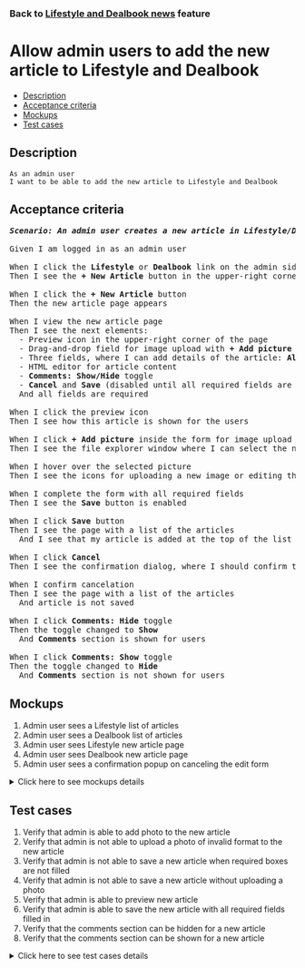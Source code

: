 ### Back to [Lifestyle and Dealbook news](../../) feature

# Allow admin users to add the new article to Lifestyle and Dealbook

- [Description](#description)
- [Acceptance criteria](#acceptance-criteria)
- [Mockups](#mockups)
- [Test cases](#test-cases)

## Description

    As an admin user
    I want to be able to add the new article to Lifestyle and Dealbook

## Acceptance criteria

<pre>
<b><i>Scenario: An admin user creates a new article in Lifestyle/Dealbook</i></b>

Given I am logged in as an admin user

When I click the <b>Lifestyle</b> or <b>Dealbook</b> link on the admin side
Then I see the <b>+ New Article</b> button in the upper-right corner of the page

When I click the <b>+ New Article</b> button
Then the new article page appears

When I view the new article page
Then I see the next elements:
  - Preview icon in the upper-right corner of the page
  - Drag-and-drop field for image upload with <b>+ Add picture</b> link (edit picture behavior should be the same as described in ![Manage Articles - Allow admin users to edit the image of the article](/products/sport_news_portal/web_application_features/manage_articles/user_stories/edit_article_image))
  - Three fields, where I can add details of the article: <b>Alt, Article headline</b>, and <b>Caption</b>
  - HTML editor for article content
  - <b>Comments: Show/Hide</b> toggle
  - <b>Cancel</b> and <b>Save</b> (disabled until all required fields are filled) buttons in the upper-right corner of the page
  And all fields are required

When I click the preview icon
Then I see how this article is shown for the users

When I click <b>+ Add picture</b> inside the form for image upload
Then I see the file explorer window where I can select the needed image

When I hover over the selected picture
Then I see the icons for uploading a new image or editing the existing (described in the story Editing the image of the article)

When I complete the form with all required fields
Then I see the <b>Save</b> button is enabled

When I click <b>Save</b> button
Then I see the page with a list of the articles
  And I see that my article is added at the top of the list in <b>unpublished</b> state

When I click <b>Cancel</b>
Then I see the confirmation dialog, where I should confirm that I want to leave the form without saving changes

When I confirm cancelation
Then I see the page with a list of the articles
  And article is not saved

When I click <b>Comments: Hide</b> toggle
Then the toggle changed to <b>Show</b>
  And <b>Comments</b> section is shown for users

When I click <b>Comments: Show</b> toggle
Then the toggle changed to <b>Hide</b>
  And <b>Comments</b> section is not shown for users
</pre>

## Mockups

1. Admin user sees a Lifestyle list of articles
2. Admin user sees a Dealbook list of articles
3. Admin user sees Lifestyle new article page
4. Admin user sees Dealbook new article page
5. Admin user sees a confirmation popup on canceling the edit form

<details>
  <summary>Click here to see mockups details</summary>

**1. Admin user sees a Lifestyle list of articles:**

![Admin user sees a Lifestyle list of articles](/products/sport_news_portal/web_application_features/lifestyle_sidebar_block/images/lifestyle_index_page.png)

**2. Admin user sees a Dealbook list of articles:**

![Admin user sees a Dealbook list of articles](/products/sport_news_portal/web_application_features/lifestyle_sidebar_block/images/dealbook_index_page.png)

**3. Admin user sees Lifestyle new article page:**

![Admin user sees Lifestyle new article page](/products/sport_news_portal/web_application_features/lifestyle_sidebar_block/images/lifestyle_new_article_page.png)

**4. Admin user sees Dealbook new article page:**

![Admin user sees Dealbook new article page](/products/sport_news_portal/web_application_features/lifestyle_sidebar_block/images/dealbook_new_article_page.png)

**5. Admin user sees a confirmation popup on canceling the edit form:**

![Admin user sees a confirmation popup on canceling the edit form](/products/sport_news_portal/web_application_features/lifestyle_sidebar_block/images/confirmation_to_cancel.png)

</details>

## Test cases

1. Verify that admin is able to add photo to the new article
2. Verify that admin is not able to upload a photo of invalid format to the new article
3. Verify that admin is not able to save a new article when required boxes are not filled
4. Verify that admin is not able to save a new article without uploading a photo
5. Verify that admin is able to preview new article
6. Verify that admin is able to save the new article with all required fields filled in
7. Verify that the comments section can be hidden for a new article
8. Verify that the comments section can be shown for a new article

<details>
  <summary>Click here to see test cases details</summary>

### **#1. Verify that admin is able to add photo to the new article**

|Preconditions|Steps|Expected result
--------------|-----|----------
|- Log in by admin account</br>- Go to <b>Lifestyle/Dealbook</b>|1) Click <b>+ New Article</b> button</br>2) In the Picture section, click <b>+Add picture</b></br>3) Choose the photo with the valid format (.jpg, .png, .jpeg, .tif)</br>4) Fill in all required boxes</br>5) Click <b>Save</b>|5) Admin user is redirected to the list of articles. Article is saved and appears at the top of the list in Unpublished state|

### **#2. Verify that admin is not able to upload a photo of invalid format to the new article**

|Preconditions|Steps|Expected result
--------------|-----|----------
|- Log in by admin account</br>- Go to <b>Lifestyle/Dealbook</b>|1) Click <b>+ New Article</b> button</br>2) In the Picture section, click <b>+Add picture</b></br>3) Choose the photo with the invalid format (any file except .jpg, .png, .jpeg, .tif)</br>4) Fill in all required boxes</br>5) Click <b>Save</b>|5) The validation message "Only .jpg, .png, .jpeg, .tif formats are allowed" is shown|

### **#3. Verify that admin is not able to save a new article when required boxes are not filled**

|Preconditions|Steps|Expected result
--------------|-----|----------
|- Log in by admin account</br>- Go to <b>Lifestyle/Dealbook</b>|1) Click <b>+ New Article</b></br>2) In the <b>Picture</b> section, click <b>+Add picture</b></br>3) Select a photo with the valid format (.jpg, .png, .jpeg, .tif)</br>4) Do not fill in the <b>Alt</b> required field</br>5) Fill in all the rest required fields</br>6) Click <b>Save</b></br>7) Do not fill in the Article headline required field</br>8) Fill in all the rest required fields</br>9) Click <b>Save</b></br>10) Do not fill in the Caption required field</br>11) Fill in all the rest required fields</br>12) Click <b>Save</b></br>13) Do not fill in the <b>Content</b> required field</br>14) Fill in all the rest required field</br>15) Click <b>Save</b>|6) The required fields are highlighted in red</br>9) The required fields are highlighted in red</br>12) The required fields are highlighted in red</br>15) The required fields are highlighted in red|

### **#4. Verify that admin is not able to save a new article without uploading a photo**

|Preconditions|Steps|Expected result
--------------|-----|----------
|- Log in by admin account</br>- Go to <b>Lifestyle/Dealbook</b>|1) Click <b>+ New Article</b></br>2) Do not upload file</br>3) Fill in all required fields</br>4) Click <b>Save</b>|4) The Picture field is highlighted in red|

### **#5. Verify that admin is able to preview new article**

|Preconditions|Steps|Expected result
--------------|-----|----------
|- Log in by admin account</br>- Go to <b>Lifestyle/Dealbook</b>|1) Click <b>+ New Article</b></br>2) Fill in all required fields</br>3) Click <b>Preview</b></br>4) Click <b>Back to edit</b> page button|3) The article is shown as it will look for users</br>4) The article is back to edit mode|

### **#6. Verify that admin is able to save the new article with all required fields filled in**

|Preconditions|Steps|Expected result
--------------|-----|----------
|- Log in by admin account</br>- Go to <b>Lifestyle/Dealbook</b>|1) Click <b>+ New Article</b></br>2) Fill in all required fields</br>3) Click <b>Save</b>|3) Admin user is redirected to the list of articles. Article is saved with all information and appears at the top of the list in <b>Unpublished</b> state|

### **#7. Verify that the comments section can be hidden for a new article**

|Preconditions|Steps|Expected result
--------------|-----|----------
|- Log in by admin account</br>- Go to <b>Lifestyle/Dealbook</b>|1) Click <b>+ New Article</b></br>2) Fill in all required fields</br>3) Click <b>Comments: Show</b> toggle</br>4) Click <b>Save</b>|3) The <b>Comments</b> toggle changed to <b>Hide</b></br>4) The article is saved but the <b>Comments</b> section is not shown for users|

### **#8. Verify that the comments section can be shown for a new article**

|Preconditions|Steps|Expected result
--------------|-----|----------
|- Log in by admin account</br>- Go to <b>Lifestyle/Dealbook</b>|1) Click <b>+ New Article</b></br>2) Fill in all required fields</br>3) The <b>Comments:</b>  toggle is in <b>Show</b> state</br>4) Click <b>Save</b>|4) The article is saved with <b>Comments</b> section shown for users|

</details>

